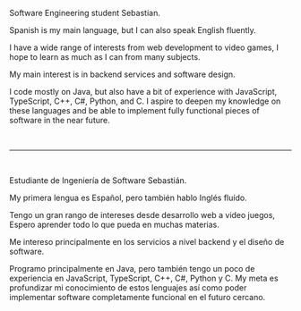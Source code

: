 Software Engineering student Sebastian.

Spanish is my main language, but I can also speak English fluently.

I have a wide range of interests from web development to video games, I hope to learn as much as I can from many subjects.

My main interest is in backend services and software design.

I code mostly on Java, but also have a bit of experience with JavaScript, TypeScript, C++, C#, Python, and C. I aspire to deepen my knowledge on these languages and be able to implement fully functional pieces of software in the near future.

<br>
<hr>
<br>

Estudiante de Ingeniería de Software Sebastián.

My primera lengua es Español, pero también hablo Inglés fluído.

Tengo un gran rango de intereses desde desarrollo web a video juegos, Espero aprender todo lo que pueda en muchas materias.

Me intereso principalmente en los servicios a nivel backend y el diseño de software.

Programo principalmente en Java, pero también tengo un poco de experiencia en JavaScript, TypeScript, C++, C#, Python y C. My meta es profundizar mi conocimiento de estos lenguajes así como poder implementar software completamente funcional en el futuro cercano.
